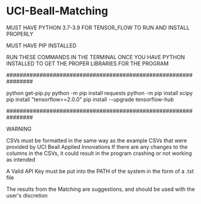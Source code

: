 # UCI-Beall-Matching
MUST HAVE PYTHON 3.7-3.9 FOR TENSOR_FLOW TO RUN AND INSTALL PROPERLY

MUST HAVE PIP INSTALLED

RUN THESE COMMANDS IN THE TERMINAL ONCE YOU HAVE PYTHON INSTALLED TO GET THE PROPER LIBRARIES FOR THE PROGRAM

################################################################

python get-pip.py
python -m pip install requests
python -m pip install scipy
pip install "tensorflow>=2.0.0"
pip install --upgrade tensorflow-hub

################################################################

WARNING

CSVs must be formatted in the same way as the example CSVs that were provided by UCI Beall Applied Innovations
If there are any changes to the columns in the CSVs, it could result in the program crashing or not working as intended

A Valid API Key must be put into the PATH of the system in the form of a .txt file

The results from the Matching are suggestions, and should be used with the user's discretion
